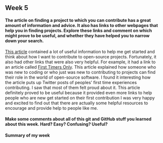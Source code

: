 ## Week 5

#### The article on finding a project to which you can contribute has a great amount of information and advice. It also has links to other webpages that help you in finding projects. Explore these links and comment on which might prove to be useful, and whether they have helped you to narrow down your search.

[This article](https://opensource.guide/how-to-contribute/#finding-a-project-to-contribute-to) contained a lot of useful information to help me get started and think about how I want to contribute to open-source projects. Fortunately, it also had other links that were also very helpful.
For example, it had a link to an article called [First Timers Only](https://www.firsttimersonly.com). This article explained how someone who was new to coding or who just was new to contributing to projects can find their role in the world of open-source software. I found it interesting how the article puts up Twitter posts of peoples' first time experiences contributing. I saw that most of them felt proud about it.
This article definitely proved to be useful because it provided even more links to help people who are new get started on their first contribution
I was very happy and excited to find out that there are actually some helpful resources to encourage and provide help to people like me. 

#### Make some comments about all of this git and GitHub stuff you learned about this week. Hard? Easy? Confusing? Useful?


#### Summary of my week
